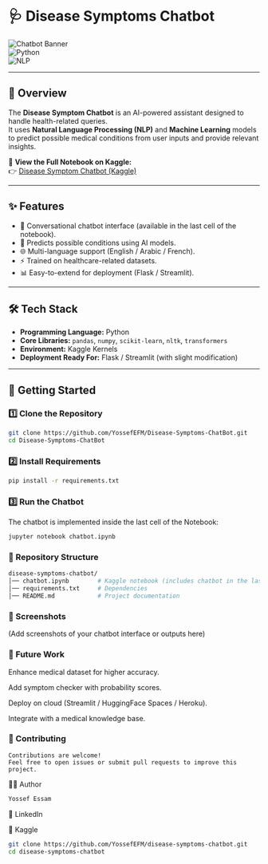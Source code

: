 # 🩺 Disease Symptoms Chatbot  

![Chatbot Banner](https://img.shields.io/badge/AI-Healthcare-blue?style=for-the-badge&logo=python)  
![Python](https://img.shields.io/badge/Python-3.9%2B-yellow?style=for-the-badge&logo=python)  
![NLP](https://img.shields.io/badge/NLP-Transformer-green?style=for-the-badge&logo=openai)  

---

## 📖 Overview  
The **Disease Symptom Chatbot** is an AI-powered assistant designed to handle health-related queries.  
It uses **Natural Language Processing (NLP)** and **Machine Learning** models to predict possible medical conditions from user inputs and provide relevant insights.  

🔗 **View the Full Notebook on Kaggle:**  
👉 [Disease Symptom Chatbot (Kaggle)](https://www.kaggle.com/code/yossefessam1269/disease-symptoms-chatbot)  

---

## ✨ Features
- 💬 Conversational chatbot interface (available in the last cell of the notebook).  
- 🧠 Predicts possible conditions using AI models.  
- 🌐 Multi-language support (English / Arabic / French).  
- ⚡ Trained on healthcare-related datasets.  
- 📊 Easy-to-extend for deployment (Flask / Streamlit).  

---

## 🛠 Tech Stack
- **Programming Language:** Python  
- **Core Libraries:** `pandas`, `numpy`, `scikit-learn`, `nltk`, `transformers`  
- **Environment:** Kaggle Kernels  
- **Deployment Ready For:** Flask / Streamlit (with slight modification)  

---

## 🚀 Getting Started  

### 1️⃣ Clone the Repository
```bash
git clone https://github.com/YossefEFM/Disease-Symptoms-ChatBot.git
cd Disease-Symptoms-ChatBot
```

### 2️⃣ Install Requirements
```bash
pip install -r requirements.txt
```

### 3️⃣ Run the Chatbot
The chatbot is implemented inside the last cell of the Notebook:
```bash
jupyter notebook chatbot.ipynb
```

### 📂 Repository Structure
```bash
disease-symptoms-chatbot/
│── chatbot.ipynb        # Kaggle notebook (includes chatbot in the last cell)
│── requirements.txt     # Dependencies
│── README.md            # Project documentation
```
### 📸 Screenshots

(Add screenshots of your chatbot interface or outputs here)

### 📌 Future Work

Enhance medical dataset for higher accuracy.

Add symptom checker with probability scores.

Deploy on cloud (Streamlit / HuggingFace Spaces / Heroku).

Integrate with a medical knowledge base.

### 🙌 Contributing
```
Contributions are welcome!
Feel free to open issues or submit pull requests to improve this project.
```
🧑‍💻 Author
```bash
Yossef Essam
```

🔗 LinkedIn

🔗 Kaggle

```bash
git clone https://github.com/YossefEFM/disease-symptoms-chatbot.git
cd disease-symptoms-chatbot
```

